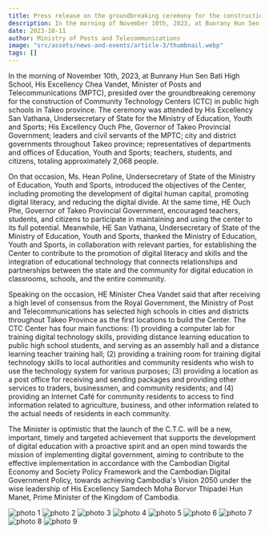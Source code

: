 ```yaml
---
title: Press release on the groundbreaking ceremony for the construction of community technology centers at public high schools in Takeo province
description: In the morning of November 10th, 2023, at Bunrany Hun Sen Bati High School, His Excellency Chea Vandet, Minister of Posts and Telecommunications (MPTC), presided over the groundbreaking ceremony for the construction of Community Technology Centers (CTCCs) in public high schools in Takeo province. The ceremony was attended by His Excellency San Vathana, Undersecretary of State for the Ministry of Education, Youth and Sports; His Excellency Ouch Phe, Governor of Takeo Provincial Government; leaders and civil servants of the CPTC; city and district governments throughout Takeo province; representatives of departments and offices of Education, Youth and Sports; teachers, students, and citizens, totaling approximately 2,068 people.
date: 2023-10-11
author: Ministry of Posts and Telecommunications
image: "src/assets/news-and-events/article-3/thumbnail.webp"
tags: []
---
```


In the morning of November 10th, 2023, at Bunrany Hun Sen Bati High School, His Excellency Chea Vandet, Minister of Posts and Telecommunications (MPTC), presided over the groundbreaking ceremony for the construction of Community Technology Centers (CTC) in public high schools in Takeo province. The ceremony was attended by His Excellency San Vathana, Undersecretary of State for the Ministry of Education, Youth and Sports; His Excellency Ouch Phe, Governor of Takeo Provincial Government; leaders and civil servants of the MPTC; city and district governments throughout Takeo province; representatives of departments and offices of Education, Youth and Sports; teachers, students, and citizens, totaling approximately 2,068 people.

On that occasion, Ms. Hean Poline, Undersecretary of State of the Ministry of Education, Youth and Sports, introduced the objectives of the Center, including promoting the development of digital human capital, promoting digital literacy, and reducing the digital divide. At the same time, HE Ouch Phe, Governor of Takeo Provincial Government, encouraged teachers, students, and citizens to participate in maintaining and using the center to its full potential. Meanwhile, HE San Vathana, Undersecretary of State of the Ministry of Education, Youth and Sports, thanked the Ministry of Education, Youth and Sports, in collaboration with relevant parties, for establishing the Center to contribute to the promotion of digital literacy and skills and the integration of educational technology that connects relationships and partnerships between the state and the community for digital education in classrooms, schools, and the entire community.

Speaking on the occasion, HE Minister Chea Vandet said that after receiving a high level of consensus from the Royal Government, the Ministry of Post and Telecommunications has selected high schools in cities and districts throughout Takeo Province as the first locations to build the Center. The CTC Center has four main functions: (1) providing a computer lab for training digital technology skills, providing distance learning education to public high school students, and serving as an assembly hall and a distance learning teacher training hall; (2) providing a training room for training digital technology skills to local authorities and community residents who wish to use the technology system for various purposes; (3) providing a location as a post office for receiving and sending packages and providing other services to traders, businessmen, and community residents; and (4) providing an Internet Café for community residents to access to find information related to agriculture, business, and other information related to the actual needs of residents in each community.

The Minister is optimistic that the launch of the C.T.C. will be a new, important, timely and targeted achievement that supports the development of digital education with a proactive spirit and an open mind towards the mission of implementing digital government, aiming to contribute to the effective implementation in accordance with the Cambodian Digital Economy and Society Policy Framework and the Cambodian Digital Government Policy, towards achieving Cambodia's Vision 2050 under the wise leadership of His Excellency Samdech Moha Borvor Thipadei Hun Manet, Prime Minister of the Kingdom of Cambodia.

![photo 1](src/assets/news-and-events/article-3/photo-1.webp)
![photo 2](src/assets/news-and-events/article-3/photo-2.webp)
![photo 3](src/assets/news-and-events/article-3/photo-3.webp)
![photo 4](src/assets/news-and-events/article-3/photo-4.webp)
![photo 5](src/assets/news-and-events/article-3/photo-5.webp)
![photo 6](src/assets/news-and-events/article-3/photo-6.webp)
![photo 7](src/assets/news-and-events/article-3/photo-7.webp)
![photo 8](src/assets/news-and-events/article-3/photo-8.webp)
![photo 9](src/assets/news-and-events/article-3/photo-9.webp)
